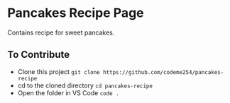 # Pancakes Recipe Page
Contains recipe for sweet pancakes.

## To Contribute
- Clone this project ```git clone https://github.com/codeme254/pancakes-recipe```
- cd to the cloned directory ```cd pancakes-recipe```
- Open the folder in VS Code ```code .```